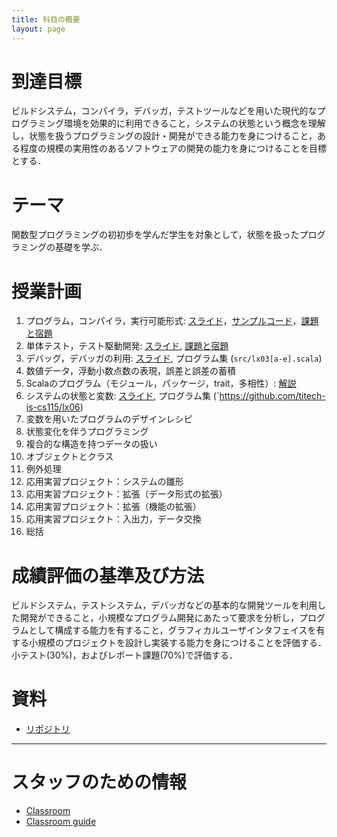 ```yaml
---
title: 科目の概要
layout: page
---
```


# 到達目標

ビルドシステム，コンパイラ，デバッガ，テストツールなどを用いた現代的なプログラミング環境を効果的に利用できること，システムの状態という概念を理解し，状態を扱うプログラミングの設計・開発ができる能力を身につけること，ある程度の規模の実用性のあるソフトウェアの開発の能力を身につけることを目標とする．

# テーマ

関数型プログラミングの初初歩を学んだ学生を対象として，状態を扱ったプログラミングの基礎を学ぶ．

# 授業計画

1. プログラム，コンパイラ，実行可能形式: [スライド](https://github.com/titech-is-cs115/lecture/blob/master/01.pdf)，[サンプルコード](https://github.com/titech-is-cs115/lecture/tree/master/01a)，[課題と宿題](https://titech-is-cs115.github.io/lecture/assignments/lx00a)
1. 単体テスト，テスト駆動開発: [スライド](https://github.com/titech-is-cs115/lecture/blob/master/02.pdf), [課題と宿題](https://github.com/titech-is-cs115/lx02)
1. デバッグ，デバッガの利用:  [スライド](https://github.com/titech-is-cs115/lecture/blob/master/03.pdf), プログラム集 (`src/lx03[a-e].scala`)
1. 数値データ，浮動小数点数の表現，誤差と誤差の蓄積
1. Scalaのプログラム（モジュール，パッケージ，trait，多相性）: [解説](lx05)
1. システムの状態と変数: [スライド](https://github.com/titech-is-cs115/lecture/blob/develop/06.pdf), プログラム集 (`https://github.com/titech-is-cs115/lx06)
1. 変数を用いたプログラムのデザインレシピ
1. 状態変化を伴うプログラミング
1. 複合的な構造を持つデータの扱い
1. オブジェクトとクラス
1. 例外処理
1. 応用実習プロジェクト：システムの雛形
1. 応用実習プロジェクト：拡張（データ形式の拡張）
1. 応用実習プロジェクト：拡張（機能の拡張）
1. 応用実習プロジェクト：入出力，データ交換
1. 総括

# 成績評価の基準及び方法

ビルドシステム，テストシステム，デバッガなどの基本的な開発ツールを利用した開発ができること，小規模なプログラム開発にあたって要求を分析し，プログラムとして構成する能力を有すること，グラフィカルユーザインタフェイスを有する小規模のプロジェクトを設計し実装する能力を身につけることを評価する．小テスト(30%)，およびレポート課題(70%)で評価する．

# 資料

- [リポジトリ](https://github.com/titech-is-cs115/lecture)

-----

# スタッフのための情報

- [Classroom](https://classroom.github.com/)
- [Classroom guide](https://education.github.com/guide/repository_setup)
